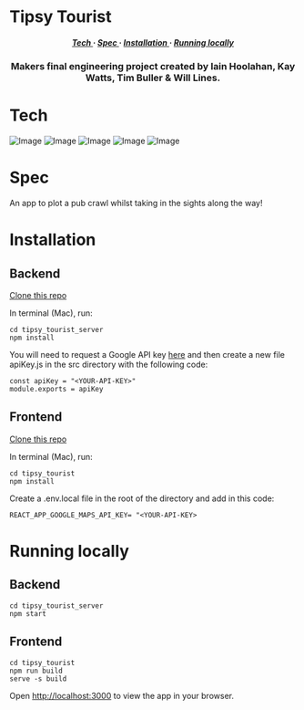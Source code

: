 # Tipsy Tourist
<div>

<h5 align="center">
<a href='https://github.com/kwatts949/tipsy-tourist/blob/main/README.md#Spec'> Tech </a> <span> · </span>
<a href='https://github.com/kwatts949/tipsy-tourist/blob/main/README.md#Spec'> Spec </a> <span> · </span>
<a href='https://github.com/kwatts949/tipsy-tourist/blob/main/README.md#Installation'> Installation </a><span> · </span>
<a href='https://github.com/kwatts949/tipsy-tourist/blob/main/README.md#Running-locally'> Running locally</a>
<h5>
</div>

<h3 align="center">
Makers final engineering project created by Iain Hoolahan, Kay Watts, Tim Buller & Will Lines.</h3>

# Tech
![Image](https://img.shields.io/badge/React-20232A?style=for-the-badge&logo=react&logoColor=61DAFB)
![Image](https://img.shields.io/badge/JavaScript-323330?style=for-the-badge&logo=javascript&logoColor=F7DF1E)
![Image](https://img.shields.io/badge/Express.js-000000?style=for-the-badge&logo=express&logoColor=white)
![Image](https://img.shields.io/badge/Postman-FF6C37?style=for-the-badge&logo=Postman&logoColor=white)
![Image](https://img.shields.io/badge/Chakra--UI-319795?style=for-the-badge&logo=chakra-ui&logoColor=white)

# Spec

An app to plot a pub crawl whilst taking in the sights along the way!

# Installation

## Backend

[Clone this repo](https://github.com/williamlines/tipsy-tourist-server.git)

In terminal (Mac), run:

```
cd tipsy_tourist_server
npm install
```
You will need to request a Google API key [here](https://cloud.google.com/) and then create a new file apiKey.js in the src directory with the following code:

```
const apiKey = "<YOUR-API-KEY>"
module.exports = apiKey
```

## Frontend

[Clone this repo](https://github.com/kwatts949/tipsy-tourist)

In terminal (Mac), run:

```
cd tipsy_tourist
npm install
```
Create a .env.local file in the root of the directory and add in this code:
```
REACT_APP_GOOGLE_MAPS_API_KEY= "<YOUR-API-KEY>
```

# Running locally

## Backend

```
cd tipsy_tourist_server
npm start
```

## Frontend

```
cd tipsy_tourist
npm run build
serve -s build
```

Open [http://localhost:3000](http://localhost:3000) to view the app in your browser.
